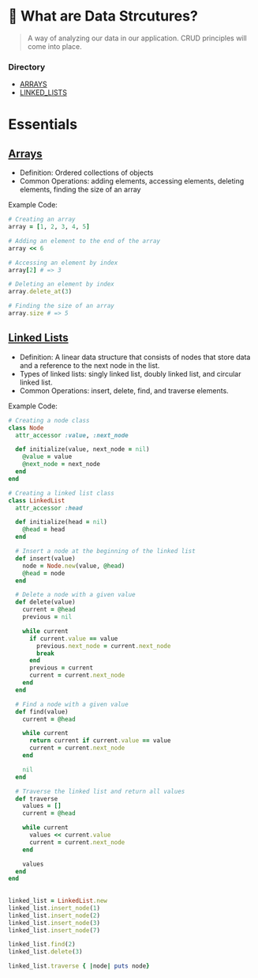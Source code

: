 # 🐬 What are Data Strcutures?
>A way of analyzing our data in our application. CRUD principles will come into place.

### Directory
- [ARRAYS](https://github.com/daniel-enqz/daniel-enqz/tree/main/PROGRAMMING_COURSE💙/🐬DATA_STRUCTURES/TREES)
- [LINKED_LISTS](https://github.com/daniel-enqz/daniel-enqz/tree/main/PROGRAMMING_COURSE💙/🐬DATA_STRUCTURES/TREES)

# Essentials

## [Arrays](https://github.com/daniel-enqz/daniel-enqz/tree/main/PROGRAMMING_COURSE💙/🐬DATA_STRUCTURES/TREES)
  - Definition: Ordered collections of objects
  - Common Operations: adding elements, accessing elements, deleting elements, finding the size of an array

Example Code: 
  ```ruby
  # Creating an array
  array = [1, 2, 3, 4, 5]

  # Adding an element to the end of the array
  array << 6

  # Accessing an element by index
  array[2] # => 3

  # Deleting an element by index
  array.delete_at(3)

  # Finding the size of an array
  array.size # => 5
  ```

## [Linked Lists](https://github.com/daniel-enqz/daniel-enqz/tree/main/PROGRAMMING_COURSE💙/🐬DATA_STRUCTURES/TREES)

  - Definition: A linear data structure that consists of nodes that store data and a reference to the next node in the list.
  - Types of linked lists: singly linked list, doubly linked list, and circular linked list.
  - Common Operations: insert, delete, find, and traverse elements.

Example Code:

```ruby
# Creating a node class
class Node
  attr_accessor :value, :next_node

  def initialize(value, next_node = nil)
    @value = value
    @next_node = next_node
  end
end

# Creating a linked list class
class LinkedList
  attr_accessor :head

  def initialize(head = nil)
    @head = head
  end

  # Insert a node at the beginning of the linked list
  def insert(value)
    node = Node.new(value, @head)
    @head = node
  end

  # Delete a node with a given value
  def delete(value)
    current = @head
    previous = nil

    while current
      if current.value == value
        previous.next_node = current.next_node
        break
      end
      previous = current
      current = current.next_node
    end
  end

  # Find a node with a given value
  def find(value)
    current = @head

    while current
      return current if current.value == value
      current = current.next_node
    end

    nil
  end

  # Traverse the linked list and return all values
  def traverse
    values = []
    current = @head

    while current
      values << current.value
      current = current.next_node
    end

    values
  end
end
   
   
linked_list = LinkedList.new
linked_list.insert_node(1)
linked_list.insert_node(2)
linked_list.insert_node(3)
linked_list.insert_node(7)

linked_list.find(2)
linked_list.delete(3)

linked_list.traverse { |node| puts node}
```




























